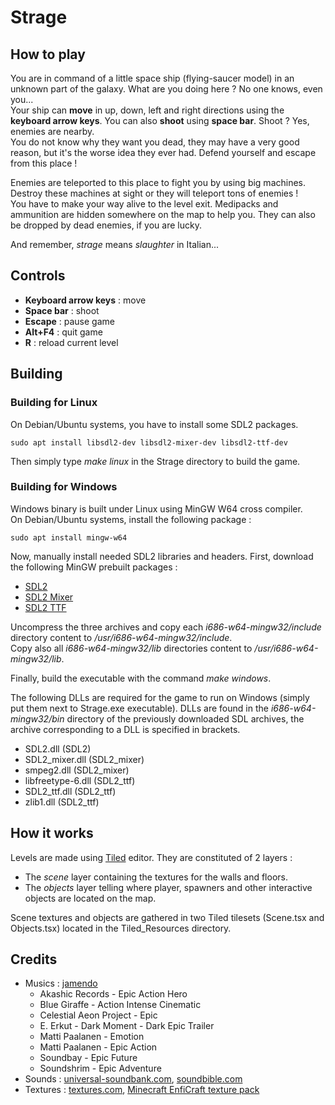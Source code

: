 # Strage

## How to play
You are in command of a little space ship (flying-saucer model) in an unknown part of the galaxy. What are you doing here ? No one knows, even you...  
Your ship can **move** in up, down, left and right directions using the **keyboard arrow keys**.  You can also **shoot** using **space bar**. Shoot ? Yes, enemies are nearby.  
You do not know why they want you dead, they may have a very good reason, but it's the worse idea they ever had. Defend yourself and escape from this place !  
  
Enemies are teleported to this place to fight you by using big machines. Destroy these machines at sight or they will teleport tons of enemies !  
You have to make your way alive to the level exit. Medipacks and ammunition are hidden somewhere on the map to help you. They can also be dropped by dead enemies, if you are lucky.  
  
And remember, *strage* means *slaughter* in Italian...

## Controls
* **Keyboard arrow keys** : move
* **Space bar** : shoot
* **Escape** : pause game
* **Alt+F4** : quit game
* **R** : reload current level

## Building
### Building for Linux
On Debian/Ubuntu systems, you have to install some SDL2 packages.
```
sudo apt install libsdl2-dev libsdl2-mixer-dev libsdl2-ttf-dev
```
Then simply type *make linux* in the Strage directory to build the game.

### Building for Windows
Windows binary is built under Linux using MinGW W64 cross compiler.  
On Debian/Ubuntu systems, install the following package :
```
sudo apt install mingw-w64
```
Now, manually install needed SDL2 libraries and headers. First, download the following MinGW prebuilt packages :
* [SDL2](https://www.libsdl.org/release/SDL2-devel-2.0.5-mingw.tar.gz)
* [SDL2 Mixer](https://www.libsdl.org/projects/SDL_mixer/release/SDL2_mixer-devel-2.0.1-mingw.tar.gz)
* [SDL2 TTF](https://www.libsdl.org/projects/SDL_ttf/release/SDL2_ttf-devel-2.0.14-mingw.tar.gz)

Uncompress the three archives and copy each *i686-w64-mingw32/include* directory content to */usr/i686-w64-mingw32/include*.  
Copy also all *i686-w64-mingw32/lib* directories content to */usr/i686-w64-mingw32/lib*.

Finally, build the executable with the command *make windows*.

The following DLLs are required for the game to run on Windows (simply put them next to Strage.exe executable). DLLs are found in the *i686-w64-mingw32/bin* directory of the previously downloaded SDL archives, the archive corresponding to a DLL is specified in brackets.
* SDL2.dll (SDL2)
* SDL2_mixer.dll (SDL2_mixer)
* smpeg2.dll (SDL2_mixer)
* libfreetype-6.dll (SDL2_ttf)
* SDL2_ttf.dll (SDL2_ttf)
* zlib1.dll (SDL2_ttf)

## How it works
Levels are made using [Tiled](http://www.mapeditor.org/) editor. They are constituted of 2 layers :
* The *scene* layer containing the textures for the walls and floors.
* The *objects* layer telling where player, spawners and other interactive objects are located on the map.

Scene textures and objects are gathered in two Tiled tilesets (Scene.tsx and Objects.tsx) located in the Tiled_Resources directory.

## Credits
* Musics : [jamendo](https://www.jamendo.com)
   * Akashic Records - Epic Action Hero
   * Blue Giraffe - Action Intense Cinematic
   * Celestial Aeon Project - Epic
   * E. Erkut - Dark Moment - Dark Epic Trailer
   * Matti Paalanen - Emotion
   * Matti Paalanen - Epic Action
   * Soundbay - Epic Future
   * Soundshrim - Epic Adventure
* Sounds : [universal-soundbank.com](http://www.universal-soundbank.com), [soundbible.com](http://soundbible.com)
* Textures : [textures.com](http://www.textures.com), [Minecraft EnfiCraft texture pack](http://www.minecrafttexturepacks.com/enficraft)
